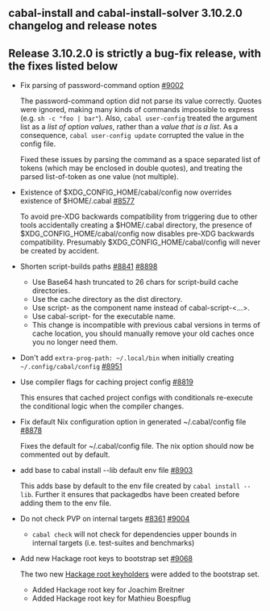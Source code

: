 cabal-install and cabal-install-solver 3.10.2.0 changelog and release notes
---

## Release 3.10.2.0 is strictly a bug-fix release, with the fixes listed below

- Fix parsing of password-command option [#9002](https://github.com/haskell/cabal/pull/9002)

  The password-command option did not parse its value correctly.
  Quotes were ignored, making many kinds of commands impossible to
  express (e.g.  `sh -c "foo | bar"`).  Also, `cabal user-config`
  treated the argument list as a *list of option values*, rather than a
  *value that is a list*.  As a consequence, `cabal user-config
  update` corrupted the value in the config file.

  Fixed these issues by parsing the command as a space separated list
  of tokens (which may be enclosed in double quotes), and treating the
  parsed list-of-token as one value (not multiple).

- Existence of $XDG_CONFIG_HOME/cabal/config now overrides existence of $HOME/.cabal [#8577](https://github.com/haskell/cabal/issues/8577)

  To avoid pre-XDG backwards compatibility from triggering due to other
  tools accidentally creating a $HOME/.cabal directory, the presence of
  $XDG_CONFIG_HOME/cabal/config now disables pre-XDG backwards
  compatibility.  Presumably $XDG_CONFIG_HOME/cabal/config will never be
  created by accident.

- Shorten script-builds paths [#8841](https://github.com/haskell/cabal/issues/8841) [#8898](https://github.com/haskell/cabal/pull/8898)

  - Use Base64 hash truncated to 26 chars for script-build cache directories.
  - Use the cache directory as the dist directory.
  - Use script-<your-sanitized-script-name> as the component name instead of cabal-script-<...>.
  - Use cabal-script-<your-actual-script-name> for the executable name.
  - This change is incompatible with previous cabal versions in terms of cache location,
    you should manually remove your old caches once you no longer need them.

- Don't add `extra-prog-path: ~/.local/bin` when initially creating `~/.config/cabal/config` [#8951](https://github.com/haskell/cabal/issues/8951)

- Use compiler flags for caching project config [#8819](https://github.com/haskell/cabal/pull/8819)

  This ensures that cached project configs with conditionals re-execute the conditional logic when the compiler changes.

- Fix default Nix configuration option in generated ~/.cabal/config file [#8878](https://github.com/haskell/cabal/pull/8878)

  Fixes the default for ~/.cabal/config file. The nix option should now be commented out by default.

- add base to cabal install --lib default env file [#8903](https://github.com/haskell/cabal/pull/8903)

  This adds base by default to the env file created by `cabal install --lib`. Further it ensures that packagedbs have been created before adding them to the env file.

- Do not check PVP on internal targets [#8361](https://github.com/haskell/cabal/issues/8361) [#9004](https://github.com/haskell/cabal/pull/9004)

  - `cabal check` will not check for dependencies upper bounds in internal
    targets (i.e. test-suites and benchmarks)

- Add new Hackage root keys to bootstrap set [#9068](https://github.com/haskell/cabal/pull/9068)

  The two new [Hackage root keyholders](https://github.com/haskell-infra/hackage-root-keys/tree/master/root-keys) were added to the bootstrap set.

  - Added Hackage root key for Joachim Breitner
  - Added Hackage root key for Mathieu Boespflug

